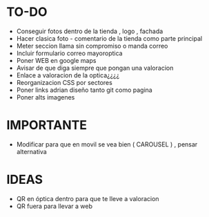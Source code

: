 # TO-DO

- Conseguir fotos dentro de la tienda , logo , fachada
- Hacer clasica foto - comentario de la tienda como parte principal
- Meter seccion llama sin compromiso o manda correo
- Incluir formulario correo mayoroptica
- Poner WEB en google maps
- Avisar de que diga siempre que pongan una valoracion
- Enlace a valoracion de la optica¿¿¿¿
- Reorganizacion CSS por sectores
- Poner links adrian diseño tanto git como pagina
- Poner alts imagenes

# IMPORTANTE

- Modificar para que en movil se vea bien ( CAROUSEL ) , pensar alternativa

# IDEAS

- QR en óptica dentro para que te lleve a valoracion
- QR fuera para llevar a web 